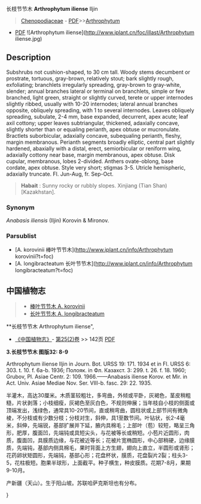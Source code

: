 长枝节节木 **Arthrophytum iliense** Iljin

> [Chenopodiaceae](http://www.iplant.cn/info/Chenopodiaceae?t=foc) - [PDF](http://www.iplant.cn/foc/pdf/Chenopodiaceae.pdf)>>[Arthrophytum](http://www.iplant.cn/info/Arthrophytum?t=foc)
 - [PDF](http://www.iplant.cn/foc/pdf/Arthrophytum.pdf)
![Arthrophytum iliense](http://www.iplant.cn/foc/illast/Arthrophytum iliense.jpg)

## Description

Subshrubs not cushion-shaped, to 30 cm tall. Woody stems decumbent or prostrate, tortuous, gray-brown, relatively stout; bark slightly rough, exfoliating; branchlets irregularly spreading, gray-brown to gray-white, slender; annual branches lateral or terminal on branchlets, simple or few branched, light green, straight or slightly curved, terete or upper internodes slightly ribbed, usually with 10-20 internodes; lateral annual branches opposite, obliquely spreading, with 1 to several internodes. Leaves obliquely spreading, subulate, 2-4 mm, base expanded, decurrent, apex acute; leaf axil cottony; upper leaves subtriangular, thickened, adaxially concave, slightly shorter than or equaling perianth, apex obtuse or mucronulate. Bractlets suborbicular, adaxially concave, subequaling perianth, fleshy, margin membranous. Perianth segments broadly elliptic, central part slightly hardened, abaxially with a distal, erect, semiorbicular or reniform wing, adaxially cottony near base, margin membranous, apex obtuse. Disk cupular, membranous, lobes 2-divided. Anthers ovate-oblong, base cordate, apex obtuse. Style very short; stigmas 3-5. Utricle hemispheric, adaxially truncate. Fl. Jun-Aug, fr. Sep-Oct.


> **Habait** : 
> Sunny rocky or rubbly slopes. Xinjiang (Tian Shan) [Kazakhstan].

### Synonym
*Anabasis* *iliensis* (Iljin) Korovin & Mironov.

### Parsublist

* [A.  korovinii  棒叶节节木](http://www.iplant.cn/info/Arthrophytum korovinii?t=foc)
* [A.  longibracteatum  长叶节节木](http://www.iplant.cn/info/Arthrophytum longibracteatum?t=foc)

## 中国植物志

> * [棒叶节节木  A.  korovinii](Arthrophytum-korovinii-棒叶节节木.md)
> * [长叶节节木  A.  longibracteatum](Arthrophytum-longibracteatum-长叶节节木.md)


**长枝节节木 Arthrophytum iliense",

* [《中国植物志》](http://www.iplant.cn/frps)- [第25(2)卷](http://www.iplant.cn/frps/vol/25(2)) >> 142页 [PDF](http://www.iplant.cn/frps/pdf/25(2)/142a.pdf)


**3.长枝节节木 图版32: 8-9**

Arthrophytum iliense Iljin in Journ. Bot. URSS 19: 171. 1934 et in Fl. URSS 6: 303. t. 10. f. 6a-b. 1936; Полояк. in Фл. Казахст. 3: 299. t. 26. f. 18. 1960; Grubov, Pl. Asiae Centr. 2: 109. 1966.——Anabasis iliense Korov. et Mir. in Act. Univ. Asiae Mediae Nov. Ser. VIII-b. fasc. 29: 22. 1935.

半灌木，高达30厘米。木质茎较粗壮，多弯曲，外倾或平卧，灰褐色，茎皮稍粗糙，片状剥落；小枝细瘦，灰褐色至灰白色，不规则伸展；当年枝自小枝的侧面或顶端发出，浅绿色，通常具10-20节间，直或稍弯曲，圆柱状或上部节间有微角棱，不分枝或有少数分枝；分枝对生，斜伸，具1至数节间。叶钻状，长2-4毫米，斜伸，先端锐，基部扩展并下延，腋内具棉毛；上部叶（苞）较短，略呈三角形，肥厚，腹面凹，先端钝或具短尖头，与花被等长或稍短。小苞片近圆形，肉质，腹面凹，具膜质边缘，与花被近等长；花被片宽椭圆形，中心部稍硬，边缘膜质，先端钝，基部内侧具棉毛，果时背面上方生翅，翅向上直立，半圆形或肾形；花药卵状矩圆形，先端钝，基部心形；花盘杯状，膜质，花盘裂片2裂；柱头3-5，花柱极短。胞果半球形，上面截平。种子横生，种皮膜质。花期7-8月，果期9-10月。

产新疆（天山）。生于阳山坡。苏联哈萨克斯坦也有分布。

}